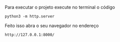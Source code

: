 Para executar o projeto execute no terminal o código

```
python3 -m http.server
```

Feito isso abra o seu navegador no endereço

```
http://127.0.0.1:8000/
```
